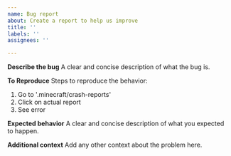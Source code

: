 ```yaml
---
name: Bug report
about: Create a report to help us improve
title: ''
labels: ''
assignees: ''

---
```


**Describe the bug**
A clear and concise description of what the bug is.

**To Reproduce**
Steps to reproduce the behavior:
1. Go to '.minecraft/crash-reports'
2. Click on actual report
3. See error

**Expected behavior**
A clear and concise description of what you expected to happen.

**Additional context**
Add any other context about the problem here.

